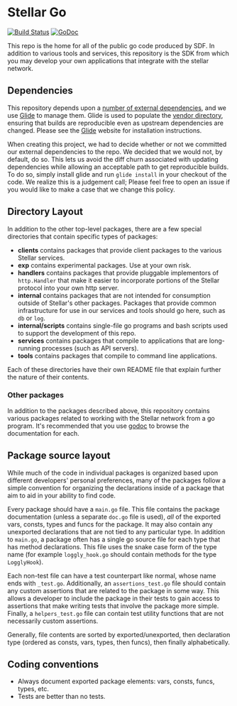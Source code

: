 # Stellar Go 
[![Build Status](https://travis-ci.org/stellar/go.svg?branch=master)](https://travis-ci.org/stellar/go) 
[![GoDoc](https://godoc.org/github.com/stellar/go?status.svg)](https://godoc.org/github.com/stellar/go)

This repo is the home for all of the public go code produced by SDF.  In addition to various tools and services, this repository is the SDK from which you may develop your own applications that integrate with the stellar network.

## Dependencies

This repository depends upon a [number of external dependencies](./glide.yaml), and we use [Glide](https://glide.sh/) to manage them.  Glide is used to populate the [vendor directory](http://glide.readthedocs.io/en/latest/vendor/), ensuring that builds are reproducible even as upstream dependencies are changed. Please see the [Glide](http://glide.sh/) website for installation instructions.

When creating this project, we had to decide whether or not we committed our external dependencies to the repo.  We decided that we would not, by default, do so.  This lets us avoid the diff churn associated with updating dependencies while allowing an acceptable path to get reproducible builds.  To do so, simply install glide and run `glide install` in your checkout of the code.  We realize this is a judgement call; Please feel free to open an issue if you would like to make a case that we change this policy.


## Directory Layout

In addition to the other top-level packages, there are a few special directories that contain specific types of packages:

* **clients** contains packages that provide client packages to the various Stellar services.
* **exp** contains experimental packages.  Use at your own risk.
* **handlers** contains packages that provide pluggable implementors of `http.Handler` that make it easier to incorporate portions of the Stellar protocol into your own http server. 
* **internal** contains packages that are not intended for consumption outside of Stellar's other packages.  Packages that provide common infrastructure for use in our services and tools should go here, such as `db` or `log`. 
* **internal/scripts** contains single-file go programs and bash scripts used to support the development of this repo. 
* **services** contains packages that compile to applications that are long-running processes (such as API servers).
* **tools** contains packages that compile to command line applications.

Each of these directories have their own README file that explain further the nature of their contents.

### Other packages

In addition to the packages described above, this repository contains various packages related to working with the Stellar network from a go program.  It's recommended that you use [godoc](https://godoc.org/github.com/stellar/go#pkg-subdirectories) to browse the documentation for each.


## Package source layout

While much of the code in individual packages is organized based upon different developers' personal preferences, many of the packages follow a simple convention for organizing the declarations inside of a package that aim to aid in your ability to find code.

Every package should have a `main.go` file.  This file contains the package documentation (unless a separate `doc.go` file is used), _all_ of the exported vars, consts, types and funcs for the package.  It may also contain any unexported declarations that are not tied to any particular type.  In addition to `main.go`, a package often has a single go source file for each type that has method declarations.  This file uses the snake case form of the type name (for example `loggly_hook.go` should contain methods for the type `LogglyHook`).

Each non-test file can have a test counterpart like normal, whose name ends with `_test.go`.  Additionally, an `assertions_test.go` file should contain any custom assertions that are related to the package in some way.  This allows a developer to include the package in their tests to gain access to assertions that make writing tests that involve the package more simple.  Finally, a `helpers_test.go` file can contain test utility functions that are not necessarily custom assertions.

Generally, file contents are sorted by exported/unexported, then declaration type  (ordered as consts, vars, types, then funcs), then finally alphabetically.


## Coding conventions

- Always document exported package elements: vars, consts, funcs, types, etc.
- Tests are better than no tests.
